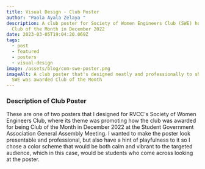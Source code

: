```yaml
---
title: Visual Design - Club Poster
author: "Paola Ayala Zelaya "
description: A club poster for Society of Women Engineers Club (SWE) honoring
  Club of the Month in December 2022
date: 2023-03-05T19:04:20.069Z
tags:
  - post
  - featured
  - posters
  - visual-design
image: /assets/blog/com-swe-poster.png
imageAlt: A club poster that's designed neatly and professionally to show how
  SWE was awarded Club of the Month
---
```

### D﻿escription of Club Poster

These are one of two posters that I designed for RVCC's Society of Women Engineers Club, where its theme was promoting how the club was awarded for being Club of the Month in December 2022 at the Student Government Association General Assembly Meeting. I wanted to make the poster look presentable and professional, but also have a hint of playfulness to it so I chose a color scheme that would be both calm and vibrant to the targeted audience, which in this case, would be students who come across looking at the poster.